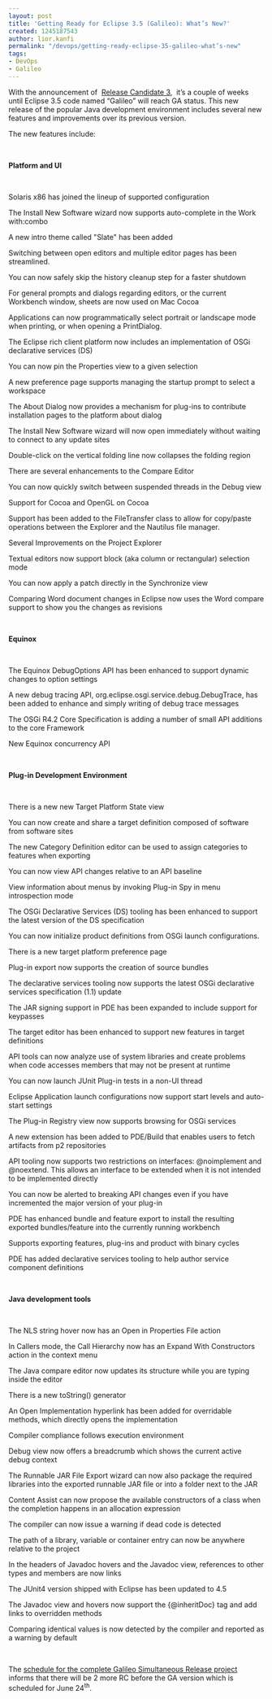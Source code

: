 ```yaml
---
layout: post
title: 'Getting Ready for Eclipse 3.5 (Galileo): What’s New?'
created: 1245187543
author: lior.kanfi
permalink: "/devops/getting-ready-eclipse-35-galileo-what’s-new"
tags:
- DevOps
- Galileo
---
```

<p>With the announcement of&nbsp; <a href="http://download.eclipse.org/eclipse/downloads/drops/S-3.5RC3-200905282000/">Release     Candidate 3</a>,&nbsp; it&rsquo;s a couple of weeks until Eclipse 3.5 code named &ldquo;Galileo&rdquo; will reach GA status. This new release of the popular Java development environment includes several new features and improvements over its previous version.</p>
<p>The new features include:</p>
<p>&nbsp;</p>
<p><b>Platform and UI</b></p>
<p>&nbsp;</p>
<p class="rteindent1">Solaris x86 has joined the lineup of supported     configuration</p>
<p class="rteindent1">The Install New Software wizard now supports auto-complete     in the Work with:combo</p>
<p class="rteindent1">A new intro theme called &quot;Slate&quot; has     been added</p>
<p class="rteindent1">Switching between open editors and multiple     editor pages has been streamlined.</p>
<p class="rteindent1">You can now safely skip the history cleanup step     for a faster shutdown</p>
<p class="rteindent1">For general prompts and dialogs regarding     editors, or the current Workbench window, sheets are now used on Mac Cocoa</p>
<p class="rteindent1">Applications can now programmatically select     portrait or landscape mode when printing, or when opening a PrintDialog.</p>
<p class="rteindent1">The Eclipse rich client platform now includes an     implementation of OSGi declarative services (DS)</p>
<p class="rteindent1">You can now pin the Properties view to a given     selection</p>
<p class="rteindent1">A new preference page supports managing the     startup prompt to select a workspace</p>
<p class="rteindent1">The About Dialog now provides a mechanism for     plug-ins to contribute installation pages to the platform about dialog</p>
<p class="rteindent1">The Install New Software wizard will now open     immediately without waiting to connect to any update sites</p>
<p class="rteindent1">Double-click on the vertical folding line now collapses     the folding region</p>
<p class="rteindent1">There are several enhancements to the Compare     Editor</p>
<p class="rteindent1">You can now quickly switch between suspended     threads in the Debug view</p>
<p class="rteindent1">Support for Cocoa and OpenGL on Cocoa</p>
<p class="rteindent1">Support has been added to the FileTransfer class to allow for copy/paste operations between the Explorer and the Nautilus file manager.</p>
<p class="rteindent1">Several Improvements on the Project Explorer</p>
<p class="rteindent1">Textual editors now support block (aka column or     rectangular) selection mode</p>
<p class="rteindent1">You can now apply a patch directly in the     Synchronize view</p>
<p class="rteindent1">Comparing Word document changes in Eclipse now     uses the Word compare support to show you the changes as revisions</p>
<p class="rteindent1">&nbsp;</p>
<p><b>Equinox</b></p>
<p>&nbsp;</p>
<p class="rteindent1">The Equinox DebugOptions API has been enhanced     to support dynamic changes to option settings</p>
<p class="rteindent1">A new debug tracing API, org.eclipse.osgi.service.debug.DebugTrace, has been added to enhance and simply writing of debug trace messages</p>
<p class="rteindent1">The OSGi R4.2 Core Specification is adding a       number of small API additions to the core Framework</p>
<p class="rteindent1">New Equinox concurrency API</p>
<p class="rteindent1">&nbsp;</p>
<p><b>Plug-in Development     Environment</b></p>
<p>&nbsp;</p>
<p class="rteindent1">There is a new new Target Platform State view</p>
<p class="rteindent1">You can now create and share a target definition     composed of software from software sites</p>
<p class="rteindent1">The new Category Definition editor can be used     to assign categories to features when exporting</p>
<p class="rteindent1">You can now view API changes relative to an API     baseline</p>
<p class="rteindent1">View information about menus by invoking Plug-in     Spy in menu introspection mode</p>
<p class="rteindent1">The OSGi Declarative Services (DS) tooling has     been enhanced to support the latest version of the DS specification</p>
<p class="rteindent1">You can now initialize product definitions from       OSGi launch configurations.</p>
<p class="rteindent1">There is a new target platform preference page</p>
<p class="rteindent1">Plug-in export now supports the creation of     source bundles</p>
<p class="rteindent1">The declarative services tooling now supports     the latest OSGi declarative services specification (1.1) update</p>
<p class="rteindent1">The JAR signing support in PDE has been expanded     to include support for keypasses</p>
<p class="rteindent1">The target editor has been enhanced to support     new features in target definitions</p>
<p class="rteindent1">API tools can now analyze use of system libraries and create problems when code accesses members that may not be present at runtime</p>
<p class="rteindent1">You can now launch JUnit Plug-in tests in a     non-UI thread</p>
<p class="rteindent1">Eclipse Application launch configurations now     support start levels and auto-start settings</p>
<p class="rteindent1">The Plug-in Registry view now supports browsing     for OSGi services</p>
<p class="rteindent1">A new extension has been added to PDE/Build that     enables users to fetch artifacts from p2 repositories</p>
<p class="rteindent1">API tooling now supports two restrictions on interfaces: @noimplement and @noextend. This allows an interface to be extended when it is not intended to be implemented directly</p>
<p class="rteindent1">You can now be alerted to breaking API changes     even if you have incremented the major version of your plug-in</p>
<p class="rteindent1">PDE has enhanced bundle and feature export to install the resulting exported bundles/feature into the currently running workbench</p>
<p class="rteindent1">Supports exporting features, plug-ins and     product with binary cycles</p>
<p class="rteindent1">PDE has added declarative services tooling to       help author service component definitions</p>
<p class="rteindent1">&nbsp;</p>
<p><b>Java development     tools</b></p>
<p>&nbsp;</p>
<p class="rteindent1">The NLS string hover now has an Open in     Properties File action</p>
<p class="rteindent1">In Callers mode, the Call Hierarchy now has an     Expand With Constructors action in the context menu</p>
<p class="rteindent1">The Java compare editor now updates its       structure while you are typing inside the editor</p>
<p class="rteindent1">There is a new toString() generator</p>
<p class="rteindent1">An Open Implementation hyperlink has been added     for overridable methods, which directly opens the implementation</p>
<p class="rteindent1">Compiler compliance follows execution     environment</p>
<p class="rteindent1">Debug view now offers a breadcrumb which shows     the current active debug context</p>
<p class="rteindent1">The Runnable JAR File Export wizard can now also package the required libraries into the exported runnable JAR file or into a folder next to the JAR</p>
<p class="rteindent1">Content Assist can now propose the available     constructors of a class when the completion happens in an allocation expression</p>
<p class="rteindent1">The compiler can now issue a warning if dead     code is detected</p>
<p class="rteindent1">The path of a library, variable or container     entry can now be anywhere relative to the project</p>
<p class="rteindent1">In the headers of Javadoc hovers and the Javadoc     view, references to other types and members are now links</p>
<p class="rteindent1">The JUnit4 version shipped with Eclipse has been     updated to 4.5</p>
<p class="rteindent1">The Javadoc view and hovers now support the     {@inheritDoc} tag and add links to overridden methods</p>
<p class="rteindent1">Comparing identical values is now detected by       the compiler and reported as a warning by default</p>
<p>&nbsp;</p>
<p>The <a href="http://wiki.eclipse.org/Galileo#Milestones_and_Release_Candidates">schedule     for the complete Galileo Simultaneous Release project</a> informs that there     will be 2 more RC before the GA version which is scheduled for June 24<sup>th</sup>.</p>
